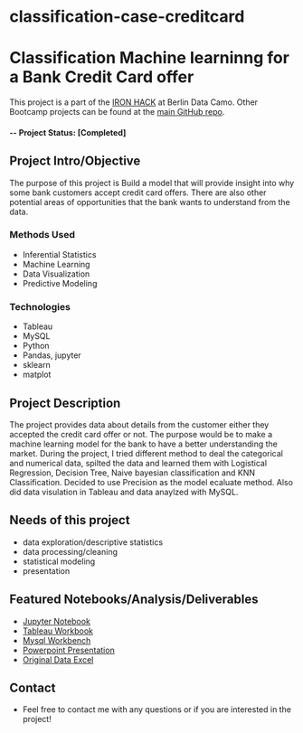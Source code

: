 # classification-case-creditcard

# Classification Machine learninng for a Bank Credit Card offer
This project is a part of the [IRON HACK](http://https://www.ironhack.com/en) at Berlin Data Camo. Other Bootcamp projects can be found at the [main GitHub repo](https://https://github.com/QQber).

#### -- Project Status: [Completed]

## Project Intro/Objective
The purpose of this project is Build a model that will provide insight into why some bank customers accept credit card offers. There are also other potential areas of opportunities that the bank wants to understand from the data.

### Methods Used
* Inferential Statistics
* Machine Learning
* Data Visualization
* Predictive Modeling

### Technologies
* Tableau
* MySQL
* Python
* Pandas, jupyter
* sklearn
* matplot

## Project Description
The project provides data about details from the customer either they accepted the credit card offer or not. The purpose would be to make a machine learning model for the bank
to have a better understanding the market. During the project, I tried different method to deal the categorical and numerical data, spilted the data and learned them with Logistical Regression,
Decision Tree, Naive bayesian classification and KNN Classification. Decided to use Precision as the model ecaluate method. Also did data visulation in Tableau and data anaylzed with MySQL.

## Needs of this project

- data exploration/descriptive statistics
- data processing/cleaning
- statistical modeling
- presentation


## Featured Notebooks/Analysis/Deliverables
* [Jupyter Notebook](link)
* [Tableau Workbook](link)
* [Mysql Workbench](link)
* [Powerpoint Presentation](link)
* [Original Data Excel](https://github.com/QQber/classification-case-creditcard/blob/master/creditcardmarketing.csv)


## Contact
* Feel free to contact me with any questions or if you are interested in the project!
